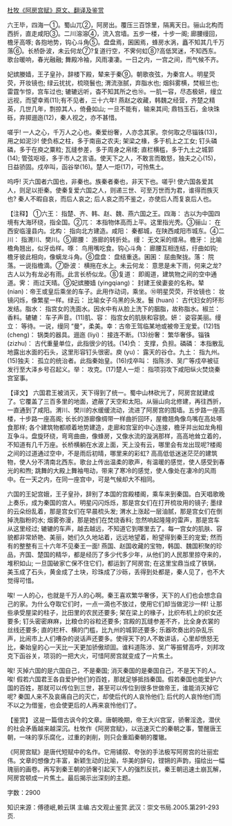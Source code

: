 [杜牧《阿房宫赋》原文、翻译及鉴赏](https://www.vrrw.net/wx/14093.html)

六王毕，四海一①。蜀山兀②，阿房出。覆压三百馀里，隔离天日。骊山北构而西折，直走咸阳③。二川溶溶④，流入宫墙。五步一楼，十步一阁; 廊腰缦回，檐牙高啄; 各抱地势，钩心斗角⑤。盘盘焉，囷囷焉，蜂房水涡，矗不知其几千万落⑥。长桥卧波，未云何龙⑦?复道行空，不霁何虹⑧?高低冥迷，不知西东。歌台暖响，春光融融; 舞殿冷袖，风雨凄凄。一日之内，一宫之间，而气候不齐。

妃嫔媵嫱，王子皇孙，辞楼下殿，辇来于秦⑨。朝歌夜弦，为秦宫人。明星荧荧，开妆镜也; 绿云扰扰，梳晓鬟也; 渭流涨腻，弃脂水也; 烟斜雾横，焚椒兰也; 雷霆乍惊，宫车过也; 辘辘远听，杳不知其所之也⑩。一肌一容，尽态极妍，缦立远视，而望幸焉(11);有不见者，三十六年! 燕赵之收藏，韩魏之经营，齐楚之精英，几世几年，剽掠其人，倚叠如山; 一旦不能有，输来其间; 鼎铛玉石，金块珠砾，弃掷逦迤(12)，秦人视之，亦不甚惜。

嗟乎! 一人之心，千万人之心也。秦爱纷奢，人亦念其家。奈何取之尽锱铢(13)，用之如泥沙! 使负栋之柱，多于南亩之农夫; 架梁之椽，多于机上之工女; 钉头磷磷，多于在庾之粟粒; 瓦缝参差，多于周身之帛缕; 直栏横槛，多于九土之城郭(14); 管弦呕哑，多于市人之言语。使天下之人，不敢言而敢怒，独夫之心(15)，日益骄固。戍卒叫，函谷举(16)。楚人一炬(17)，可怜焦土。

呜呼! 灭六国者六国也，非秦也。族秦者秦也，非天下也。嗟乎! 使六国各爱其人，则足以拒秦。使秦复爱六国之人，则递三世、可至万世而为君，谁得而族灭也? 秦人不暇自哀，而后人哀之; 后人哀之而不鉴之，亦使后人而复哀后人也。



【注释】 ①六王： 指楚、齐、韩、赵、魏、燕六国之王。四海： 古以为中国四境有大海环绕，指全国。②兀： 本指物体高而上平。这里指光秃。③骊山： 在西安临潼县内。北构： 指向北方建造。咸阳： 秦都城，在陕西咸阳市城东。④二川： 指渭川、樊川。⑤廊腰： 游廊的转折处。缦： 无文采的缯帛。檐牙： 比喻檐角翘出，似牙齿样。啄： 鸟用嘴吃食。钩心斗角： 廊腰互相连结，纡曲如钩; 檐牙彼此相向，像螭龙斗角。⑥盘盘： 盘结重迭。囷囷： 屈曲聚拢。落： 院落。一说指檐滴。⑦卧波： 横拖在水上。未云何龙： 意思是未下雨，何来之龙? 古人以为有龙必有雨。此言长桥似龙。⑧复道： 即阁道，建筑物之间的空中通道。霁： 雨过天晴。⑨妃嫔媵嫱 (yingqiang)： 封建王侯妻妾的名称。辇 (nian)：帝王或皇后乘坐的车子。此用作动词，乘坐。⑩明星荧荧，开妆镜也： 妆镜闪烁，像繁星一样。绿云： 比喻女子乌黑的头发。鬟 (huan)： 古代妇女的环形发结。脂水： 指宫女的洗面水。因水中有从脸上洗下的胭脂，故称脂水。椒兰： 香料。辘辘： 车子声音。(11)肌、容： 指宫女的肌肤和容貌。妍： 姿容美丽。缦立： 等待。一说，缦同 “曼”，柔美。幸：古帝王驾临某地或被帝王宠爱。(12)铛 (cheng)： 锅类的器具。逦迤 (liyi)： 接连不断。(13)纷奢： 繁华奢侈。锱铢 (zizhu)： 古代重量单位，此指很少的钱。(14)负： 支撑，负担。磷磷： 本指散乱地露出水面的石头，这里形容钉头很密。庾 (yu)： 露天的谷仓。九土： 指九州。(15)独夫： 孤立的统治者。此指秦始皇。(16)戍卒叫： 指陈涉、吴广等戍卒被征发行至大泽乡号召起义。举： 攻克。(17)楚人一炬： 指项羽攻下咸阳纵火焚烧秦宫室事。

【译文】 六国君王被消灭，天下得到了统一。蜀中山林砍光了，阿房宫就建成了。它覆盖了三百多里的地面，遮蔽了天空和太阳。从骊山向北修建，再往西折，一直通到了咸阳。渭川、樊川的水缓缓流动，流进了阿房宫的围墙。五步路一座高楼，十步路一座高阁; 长长的游廊像绸带一样曲折回环，屋檐翘角像鸟嘴在高处啄食那样; 各个建筑物都顺着地势建造，走廊和宫室的中心连接，檐牙并出如龙角相互争斗。盘旋环绕，弯弯曲曲，像蜂房，又像水流的漩涡那样，高高地耸立着的，不知道有几千万座。长桥横躺在水波上面，天上没有云，哪里会有龙出现呢?楼阁之间的过道通过空中，不是雨后初晴，哪里来的彩虹? 高高低低迷迷茫茫的建筑物，使人分不清南北西东。歌台上传出温柔的歌声，有温暖的感觉，使人感受到春光的和煦; 跳舞的大殿上舞袖甩动，带来了寒冷的感觉，使人像处在凄冷的风雨中。在一天之内，在同一座宫中，可是气候却大不相同。

六国的王妃宫娥，王子皇孙，辞别了本国的宫殿楼阁，乘车来到秦国。白天唱歌晚上奏乐，成为秦国的宫人。明星闪闪烁烁，那是宫女们在打开梳妆用的镜子; 墨绿的云朵纷乱着，那是宫女们在早晨梳头发; 渭水上涨起一层油腻，那是宫女们在倒掉洗脂粉的水; 烟雾弥漫，那是她们在焚烧香料; 忽然响起隆隆的雷声，那是宫车从这里经过; 辘辘的车声，越去越远，不知道它到哪里去了。每一宫女的肌肤、容貌都非常娇艳、美丽，她们久久地站着，远远地望着，盼望得到秦王的宠爱; 然而有的整整有三十六年不见秦王一面! 燕国、赵国收藏的宝物，韩国、魏国积聚的珍品，齐国、楚国的精华，都是经历了多少代多少年，从他们的人民那里掠夺来的，堆积如山; 一旦国破家亡保不住它们，都运到了阿房宫; 在这里宝鼎当成了铁锅，美玉成了石头，黄金成了土块，珍珠成了沙砾，丢得到处都是，秦人见了，也不大觉得可惜。

唉! 一人的心，也就是千万人的心啊。秦王喜欢繁华奢侈，天下的人们也会想念自己的家。为什么夺取它们时，一点一滴也不放过，使用它们却当做泥沙一样! 让那些承受屋梁的柱子，比田里的农民还要多; 架在梁上的椽子，比织布机上的织女还要多; 钉头密密麻麻，比粮仓的谷粒还要多; 宫殿的瓦缝参差不齐，比全身衣裳的丝线还要多; 直的栏杆、横的门槛，比九州的城郭还要多; 乐器吹奏出的杂乱乐声，比闹市上人们嘈杂的说话声还要多。使得天下的人不敢讲话，心里却愤怒无比，秦始皇的心一天比一天更加骄傲顽固。谁料道陈涉、吴广等振臂高呼，刘邦攻克下函谷关，项羽的一把大火，可惜阿房宫就变成了一片焦土。

唉! 灭掉六国的是六国自己，不是秦国; 消灭秦国的是秦国自己，不是天下的人。唉! 假若六国君王各自爱护他们的百姓，那就足够抵挡秦国。假若秦国也能爱护六国的百姓，那就可以传位到三世，甚至可以传位到很多世做帝王，谁能消灭掉它呢? 秦国人来不及哀痛自己的灭亡，却使后代的人哀怜他们; 后代的人哀怜他们而不以之为借鉴，也会使更后的人再来哀怜他们了。

【鉴赏】 这是一篇借古讽今的文章。唐朝晚期，帝王大兴宫室，骄奢淫逸，潜伏的社会矛盾越来越深沉。杜牧作《阿房宫赋》，以迅速灭亡的秦朝之事，警醒唐王朝，一味的享乐腐化，过重的剥削，则只会重蹈秦朝的覆辙。

《阿房宫赋》是唐代短赋中的名作。它用铺叙、夸张的手法极写阿房宫的壮丽宏伟。文章的想像力丰富，新颖生动的比喻，华美的辞句，铿锵的声韵，描绘出一幅瑰丽的画卷。再写到秦王朝的骄奢引起天下人的强烈反抗，秦王朝迅速土崩瓦解，阿房宫顿成一片焦土。最后揭示出深刻的主题。

字数：2900

知识来源：傅德岷,赖云琪 主编.古文观止鉴赏.武汉：崇文书局.2005.第291-293页.

